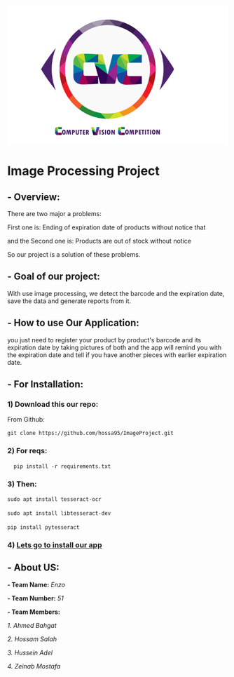 ![](cvc.png)

# Image Processing Project

## - Overview:

There are two major a problems:

First one is: Ending of expiration date of products without notice that 

and the Second one is: Products are out of stock without notice

So our project is a solution of these problems.

## - Goal of our project:

With use image processing, we detect the barcode and the expiration date, save the data and generate reports from it.

## - How to use Our Application:

you just need to register your product by product's barcode and its expiration date by taking pictures of both and the app will remind you with the expiration date and tell if you have another pieces with earlier expiration date.

## - For Installation:

### 1) Download this our repo:

From Github:

    git clone https://github.com/hossa95/ImageProject.git

### 2) For reqs:

      pip install -r requirements.txt

### 3) Then:

    sudo apt install tesseract-ocr

    sudo apt install libtesseract-dev

    pip install pytesseract
    
 ### 4) [Lets go to install our app](https://github.com/hossa95/ImageProject/tree/master/enzo)

## - About US:

**- Team Name:** *Enzo*

**- Team Number:** *51*

**- Team Members:**

*1. Ahmed Bahgat*

*2. Hossam Salah*

*3. Hussein Adel*

*4. Zeinab Mostafa*
